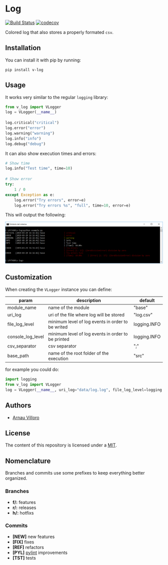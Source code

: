 # Log
[![Build Status](https://travis-ci.com/villoro/v-log.svg?branch=master)](https://travis-ci.com/villoro/v-log)
[![codecov](https://codecov.io/gh/villoro/v-log/branch/master/graph/badge.svg)](https://codecov.io/gh/villoro/v-log)

Colored log that also stores a properly formated `csv`.

## Installation

You can install it with pip by running:

    pip install v-log

## Usage

It works very similar to the regular `logging` library:

```python
from v_log import VLogger
log = VLogger(__name__)

log.critical("critical")
log.error("error")
log.warning("warning")
log.info("info")
log.debug("debug")
```

It can also show execution times and errors:
```python
# Show time
log.info("Test time", time=10)

# Show error
try:
    1 / 0
except Exception as e:
    log.error("Try errors", error=e)
    log.error("Try errors %s", "full", time=10, error=e)
```

This will output the following:

![screnshot](images/screnshot.png)

## Customization

When creating the `VLogger` instance you can define:

| param             | description                                        | default      |
|-------------------|----------------------------------------------------|--------------|
| module_name       | name of the module                                 | "base"       |
| uri_log           | uri of the file where log will be stored           | "log.csv"    |
| file_log_level    | minimum level of log events in order to be writed  | logging.INFO |
| console_log_level | minimum level of log events in order to be printed | logging.INFO |
| csv_separator     | csv separator                                      | ";"          |
| base_path         | name of the root folder of the execution           | "src"        |

for example you could do:

```python
import logging
from v_log import VLogger
log = VLogger(__name__, uri_log="data/log.log", file_log_level=logging.WARNING)
```

## Authors
* [Arnau Villoro](https://villoro.com)

## License
The content of this repository is licensed under a [MIT](https://opensource.org/licenses/MIT).

## Nomenclature
Branches and commits use some prefixes to keep everything better organized.

### Branches
* **f/:** features
* **r/:** releases
* **h/:** hotfixs

### Commits
* **[NEW]** new features
* **[FIX]** fixes
* **[REF]** refactors
* **[PYL]** [pylint](https://www.pylint.org/) improvements
* **[TST]** tests
